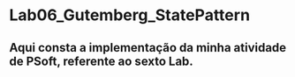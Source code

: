 # Lab06_Gutemberg_StatePattern

## Aqui consta a implementação da minha atividade de PSoft, referente ao sexto Lab.
